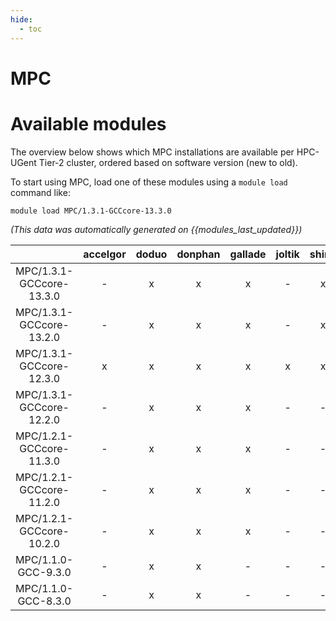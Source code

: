 ```yaml
---
hide:
  - toc
---
```


MPC
===

# Available modules


The overview below shows which MPC installations are available per HPC-UGent Tier-2 cluster, ordered based on software version (new to old).

To start using MPC, load one of these modules using a `module load` command like:

```shell
module load MPC/1.3.1-GCCcore-13.3.0
```

*(This data was automatically generated on {{modules_last_updated}})*  

| |accelgor|doduo|donphan|gallade|joltik|shinx|skitty|
| :---: | :---: | :---: | :---: | :---: | :---: | :---: | :---: |
|MPC/1.3.1-GCCcore-13.3.0|-|x|x|x|-|x|x|
|MPC/1.3.1-GCCcore-13.2.0|-|x|x|x|-|x|x|
|MPC/1.3.1-GCCcore-12.3.0|x|x|x|x|x|x|x|
|MPC/1.3.1-GCCcore-12.2.0|-|x|x|x|-|-|-|
|MPC/1.2.1-GCCcore-11.3.0|-|x|x|x|-|-|-|
|MPC/1.2.1-GCCcore-11.2.0|-|x|x|x|-|-|-|
|MPC/1.2.1-GCCcore-10.2.0|-|x|x|x|-|-|-|
|MPC/1.1.0-GCC-9.3.0|-|x|x|-|-|-|-|
|MPC/1.1.0-GCC-8.3.0|-|x|x|-|-|-|-|
